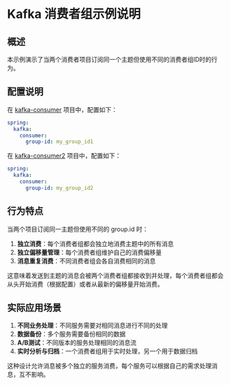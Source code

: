 # Kafka 消费者组示例说明

## 概述

本示例演示了当两个消费者项目订阅同一个主题但使用不同的消费者组ID时的行为。

## 配置说明

在 [kafka-consumer](kafka-consumer) 项目中，配置如下：

```yaml
spring:
  kafka:
    consumer:
      group-id: my_group_id1
```

在 [kafka-consumer2](kafka-consumer2) 项目中，配置如下：

```yaml
spring:
  kafka:
    consumer:
      group-id: my_group_id2
```

## 行为特点

当两个项目订阅同一主题但使用不同的 group.id 时：

1. **独立消费**：每个消费者组都会独立地消费主题中的所有消息
2. **独立偏移量管理**：每个消费者组维护自己的消费偏移量
3. **消息重复消费**：不同消费者组会各自消费相同的消息

这意味着发送到主题的消息会被两个消费者组都接收到并处理，每个消费者组都会从头开始消费（根据配置）或者从最新的偏移量开始消费。

## 实际应用场景

1. **不同业务处理**：不同服务需要对相同消息进行不同的处理
2. **数据备份**：多个服务需要备份相同的数据
3. **A/B测试**：不同版本的服务处理相同的消息流
4. **实时分析与归档**：一个消费者组用于实时处理，另一个用于数据归档

这种设计允许消息被多个独立的服务消费，每个服务可以根据自己的需求处理消息，互不影响。
